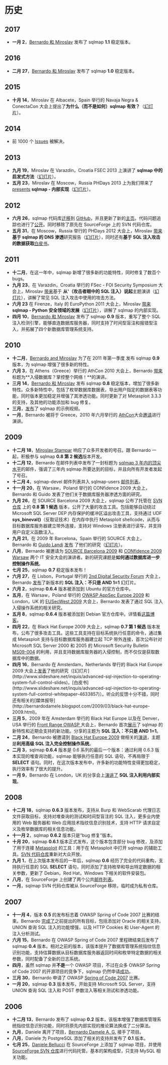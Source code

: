 # 历史

## 2017

* **一月 2**，[Bernardo 和 Miroslav](http://www.sqlmap.org/#developers) 发布了 sqlmap **1.1** 稳定版本。

## 2016

* **二月 27**，[Bernardo 和 Miroslav](http://www.sqlmap.org/#developers) 发布了 sqlmap **1.0** 稳定版本。

## 2015

* **十月 14**，Miroslav 在 Albacete，Spain 举行的 Navaja Negra & ConectaCon 大会上提出了**为什么（而不是如何）sqlmap 有效？**（[幻灯片](http://www.slideshare.net/stamparm/sqlmap-why-not-how-it-works-53947145)）。

## 2014

* 前 1000 个 [Issues](https://github.com/sqlmapproject/sqlmap/issues?q=is%3Aissue+is%3Aclosed) 被解决。

## 2013

* **九月 19**，Miroslav 在 Varazdin，Croatia FSEC 2013 上演讲了 **sqlmap 中的启发式方法**（[幻灯片](http://www.slideshare.net/stamparm/f-sec-2013miroslavstamparheuristicmethodsusedinsqlmap)）。
* **五月 23**，Miroslav 在 Moscow，Russia PHDays 2013 上为我们带来了 [presents](http://phdays.com/program/workshops/) **sqlmap - 内部实现**（[幻灯片](http://www.slideshare.net/stamparm/ph-days-2013miroslavstamparsqlmapunderthehood)）。

## 2012

* **六月 26**，sqlmap 代码库[迁移](http://article.gmane.org/gmane.comp.security.sqlmap/2247)到 [GitHub](https://github.com/sqlmapproject/sqlmap)，并且更新了新的[主页](http://sqlmap.org)。代码问题追踪也进行了[公开](https://github.com/sqlmapproject/sqlmap/issues)。同时移除了原先在 SourceForge 上的 SVN 代码仓库。
* **五月 31**，在 Moscow，Russia 举行的 PHDays 2012 大会上，Miroslav [带来](http://phdays.com/program/conference/)**基于 sqlmap 的 DNS 渗透**研究报告（[幻灯片](http://www.slideshare.net/stamparm/dns-exfiltration-using-sqlmap-13163281)），同时还有**基于 SQL 注入攻击的数据获取**[白皮书](http://www.slideshare.net/stamparm/ph-days-2012miroslavstampardataretrievaloverdnsinsqlinjectionattackspaper)。

## 2011

* **十二月**，在这一年中，sqlmap 新增了很多新的功能特性，同时修复了数百个 bugs。
* **九月 23**，在 Varazdin，Croatia 举行的 FSec - FOI Security Symposium 大会上，Miroslav [带来](http://fsec.foi.hr/index.php/Miroslav_Stampar_-_It_all_starts_with_the_%27_-_SQL_injection_from_attackers_point_of_view)基于 **从'（攻击者眼中的 SQL 注入）说起**主题演讲（[幻灯片](http://www.slideshare.net/stamparm/f-sec-2011miroslavstamparitallstartswiththesinglequote-9311238)），讲解了常见 SQL 注入攻击中使用的攻击方法。
* **六月 23** 在 Firenze，Italy 的 EuroPython 2011 大会上，Miroslav [带来](https://ep2012.europython.eu/conference/talks/sqlmap-security-developing-in-python) **sqlmap - Python 安全领域的发展**（[幻灯片](http://www.slideshare.net/stamparm/euro-python-2011miroslavstamparsqlmapsecuritydevelopmentinpython)），讲解了 sqlmap 的内部实现。
* **四月 10**，[Bernardo 和 Miroslav](http://www.sqlmap.org/#developers) 发布了 sqlmap **0.9** 版本，重写了整个 SQL 注入检测引擎，能够直连数据库服务器，同时支持了时间型盲注和报错型注入，并拓展了四个新数据库管理系统支持。

## 2010

* **十二月**，[Bernardo and Miroslav](http://www.sqlmap.org/#developers) 为了在 2011 年第一季度 发布 sqlmap **0.9** 版本，为 sqlmap 增强了很多新的特性。
* **六月 3**，在 Athens（Greece）举行的 AthCon 2010 大会上，Bernardo [带来](http://www.slideshare.net/inquis/ath-con-2010bernardodamelegotdbownnet)标题为**入侵数据库？掌控整个网络！**的演讲。
* **三月 14**，[Bernardo 和 Miroslav](http://www.sqlmap.org/#developers) 发布 sqlmap **0.8** 稳定版本，增加了很多新特性。众多新特性中，包括了枚举数据库数据表，导出用户指定的数据表等功能，同时版本更加稳定并增强了其渗透功能。同时更新了对 Metasploit 3.3.3 的支持，及其他的功能添加和 bug 修复。 
* **三月**，[发布](http://www.youtube.com/inquisb)了 sqlmap 的示例视频。
* **一月**，Bernardo 被将于 Greece，2010 年六月举行的 [AthCon](https://www.gitbook.com/book/octobug/sqlmap-wiki-zhcn/edit#)大会[邀请](http://www.athcon.org/speakers/)进行演讲。

## 2009

* **十二月 18**，[Miroslav Stampar](http://unconciousmind.blogspot.com/) 响应了众多开发者的号召。跟 Bernardo 一起，积极参与 sqlmap **0.8 第 2 候选**版本开发。
* **十二月 12**，Bernardo 在邮件列表中发布了一封标题为 [sqlmap 3 年内的顶尖水平](https://www.gitbook.com/book/octobug/sqlmap-wiki-zhcn/edit#)的邮件，强调了三年内 sqlmap 所要达到的目标，并且向所有开发者发起了号召。
* **十二月 4**，sqlmap-devel 邮件列表并入 sqlmap-users [邮件列表](http://www.sqlmap.org/#ml)。
* **十一月 20**，在 Warsaw，Poland 举行的 CONfidence 2009 大会上，Bernardo 和 Guido 发表了他们关于数据库服务器渗透方面的研究。
* **九月 26**，在 SOURCE Barcelona 2009 大会上，sqlmap 公布了托管在 [SVN 仓库](https://svn.sqlmap.org/sqlmap/trunk/sqlmap/) 上的 **0.8 第 1 候选** 版本，公开了大量的攻击工具。包括能够自动绕过 Microsoft SQL Server DEP 内存保护的缓冲区溢出攻击工具，支持通过 UDF **sys_bineval()**（反取证技术）在内存中执行 Metasploit shellcode，从而与目标数据库服务器建立带外连接，支持对 Windows 注册表进行读写，并支持用户自定义函数注入。
* **九月 21**，在 2009 年 Barcelona，Spain 举行的 SOURCE 大会上，Bernardo 和 [Guido Landi](http://www.pornosecurity.org) [发布](http://www.sourceconference.com/index.php/pastevents/source-barcelona-2009/schedule) 了他们的研究（[幻灯片](http://www.slideshare.net/inquis/expanding-the-control-over-the-operating-system-from-the-database)）。
* **八月**，Bernardo 被邀请为 [SOURCE Barcelona 2009](http://www.sourceconference.com/index.php/pastevents/source-barcelona-2009) 和 [CONfidence 2009 Warsaw](http://200902.confidence.org.pl/) 两个 IT 安全大会的演讲者。新的研究课题是**如何通过数据库进一步控制操作系统**。
* **七月 25**，sqlmap **0.7** 稳定版本发布！
* **六月 27**，在 Lisbon，Portugal 举行的 [2nd Digital Security Forum](https://www.gitbook.com/book/octobug/sqlmap-wiki-zhcn/edit#) 大会上，Bernardo [发布](http://www.slideshare.net/inquis/sql-injection-not-only-and-11-updated)了新版本的 **SQL 注入：不只是 AND 1=1** 幻灯片。
* **六月 2**，sqlmap **0.6.4** 版本被添加到 Ubuntu 的官方仓库中。
* **五月**，在 Warsaw，Poland 举行的 [OWASP AppSec Europe 2009](https://www.gitbook.com/book/octobug/sqlmap-wiki-zhcn/edit#) 和 London，UK 的 [EUSecWest 2009](https://www.gitbook.com/book/octobug/sqlmap-wiki-zhcn/edit#) 大会上，Bernardo 发表了通过 SQL 注入入侵操作系统的相关研究。
* **五月 8**，sqlmap **0.6.4** 版本被添加到 Debian 官方仓库中。详情看[这篇博客](http://bernardodamele.blogspot.com/2009/05/sqlmap-in-debian-package-repository.html)。
* **四月 22**，在 Black Hat Europe 2009 大会上，sqlmap **0.7 第 1 候选** 版本发布，公布了很多攻击工具。这些工具支持在目标系统执行任意的命令，通过集成 Metasploit 支持与目标数据库服务器建立起 TCP 带外连接，首次公布针对 Microsoft SQL Server 2000 和 2005 的 Microsoft Security Bulletin [MS09-004](http://www.microsoft.com/technet/security/Bulletin/MS09-004.mspx) 的利用，并且支持数据库服务器的入侵控制，而不仅仅是获取数据库中的数据。
* **四月 16**，Bernardo 在 Amsterdam，Netherlands 举行的 Black Hat Europe 2009 大会上[发表](http://www.blackhat.com/html/bh-europe-09/bh-eu-09-archives.html#Damele")了他的研究（[幻灯片](http://www.slideshare.net/inquis/advanced-sql-injection-to-operating-system-full-control-slides)，[白皮书](http://www.slideshare.net/inquis/advanced-sql-injection-to-operating-system-full-control-whitepaper-4633857)）。听众的反馈十分不错，同时还有相关的[媒体报导](http://bernardodamele.blogspot.com/2009/03/black-hat-europe-2009.html)。
* **三月 5**，2009 年在 Amsterdam 举行的 Black Hat Europe 以及在 Denver，USA 举行的 [Front Range OWASP ](http://www.owasp.org/index.php/Front_Range_OWASP_Conference_2009)大会上，Bernardo 首次[展示](http://www.slideshare.net/inquis/sql-injection-not-only-and-11)了 sqlmap 的新特性和近期会支持的新功能。分享的主题为 **SQL 注入：不只是 AND 1=1**。
* **二月 24**，Bernardo 被邀请到 [Black Hat Europe 2009](http://www.blackhat.com/html/bh-europe-09/bh-eu-09-main.html) 做相关的[演讲](http://www.blackhat.com/html/bh-europe-09/bh-eu-09-speakers.html#Damele)，主题是**利用高级 SQL 注入完全控制操作系统**。
* **二月 3**，sqlmap **0.6.4** 版本是 0.6 系列的最后一个版本：通过利用 0.6.3 版本实现的堆查询功能，sqlmap 能够执行任意的 SQL 语句，不再局限于 **SELECT** 语句。同时，在这次版本发布中，许多新的功能特性变得更加稳定，执行效率有了很大的提升。
* **一月 9**，Bernardo 在 London，UK 的分享会上[演讲了](http://www.slideshare.net/inquis/sql-injection-exploitation-internals-presentation) **SQL 注入利用内部实现**。

## 2008

* **十二月 18**，sqlmap **0.6.3** 版本发布，支持从 Burp 和 WebScarab 代理日志文件获取目标，支持对堆查询的测试和时间型盲注的 SQL 注入，更多业内使用的 Web 服务器和 Web 应用技术指纹信息识别技术，支持 HTTP 请求自定义及枚举数据库的相关信息功能。
* **十一月 2**，sqlmap **0.6.2** 版本只是“bug 修复”版本。
* **十月 20**，sqlmap **0.6.1** 版本正式发布，这个版本包含部分 bug 修改，及添加了用于连接 [Metasploit](http://metasploit.com) 的工具：用于在 Metasploit 中打开 sqlmap 的辅助工具。[SVN 代码仓库](https://svn.sqlmap.org/sqlmap/trunk/sqlmap/)重新对大众开放。
* **九月 1**，在上次版本发布后的一年后，sqlmap **0.6** 经历了完全的代码重构，支持执行任意的 SQL **SELECT** 语句，同时添加了支持枚举和导出特定数据的相关参数，更新了 Debian，Red Hat，Windows 下相关的软件安装包。
* **八月**，在 SourceForge 上创建了两个公共[邮件列表](http://www.sqlmap.org/#ml)。
* **一月**，sqlmap SVN 代码仓库被从 SourceForge 移除，临时成为私有仓库。

## 2007

* **十一月 4**，版本 **0.5** 的发布标志着 OWASP Spring of Code 2007 比赛的结束。Bernardo [完成了](http://www.owasp.org/index.php/SpoC_007_-_SQLMap_-_Progress_Page)之前提出的所有目标，包括添加对 Oracle 的相关支持，UNION 查询 SQL 注入的功能增强，以及 HTTP Cookies 和 User-Agent 的注入分析测试。
* **六月 15**，Bernardo 在 OWASP Spring of Code 2007 里程碑结束后发布了 sqlmap **0.4** 版本。相对之前的版本，该版本提升了数据库管理系统指纹信息识别功能，支持估算数据从目标数据库服务器返回时间和枚举特定数据的相关参数，同时配备了全新的日志系统。
* **四月**，虽然 sqlmap 并**不是**一个 OWASP 项目，不过在众多 OWASP Spring of Code 2007 的开源项目的竞争下，sqlmap 仍然申请[成功](http://www.owasp.org/index.php/SpoC_007_-_SqlMap)。 
* **三月 30**，Bernardo 申请了 OWASP [Spring of Code 2007](http://www.owasp.org/index.php/OWASP_Spring_Of_Code_2007_Applications#Bernardo_-_sqlmap) 比赛。
* **一月 20**，sqlmap **0.3** 版本发布，开始支持 Microsoft SQL Server，支持 UNION 查询 SQL 注入和 POST 参数注入等相关测试和渗透功能。

## 2006

* **十二月 13**，Bernardo 发布了 sqlmap **0.2** 版本，该版本增强了数据库管理系统指纹信息识别功能，同时将原先内部实现的推论算法换成了二分算法。
* **九月**，Daniele 离开了项目，[Bernardo Damele A. G.](http://bernardodamele.blogspot.com) 接手了项目。
* **八月**，Daniele 为 PostgreSQL 添加了相关的支持并发布了 **0.1** 版本。
* **七月 25**，[Daniele Bellucci](http://dbellucci.blogspot.com) 在 SourceForge 上添加了 sqlmap 项目，并使用 [SourceForge SVN 仓库](http://sqlmap.svn.sourceforge.net/viewvc/sqlmap/)进行代码托管。基本的架构成型，只支持 MySQL 相关功能。